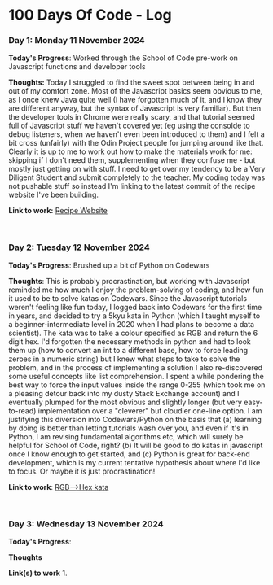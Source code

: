 # 100 Days Of Code - Log

### Day 1: Monday 11 November 2024

**Today's Progress**: Worked through the School of Code pre-work on Javascript functions and developer tools

**Thoughts:** Today I struggled to find the sweet spot between being in and out of my comfort zone. Most of the Javascript basics seem obvious to me, as I once knew Java quite well (I have forgotten much of it, and I know they are different anyway, but the syntax of Javascript is very familiar). But then the developer tools in Chrome were really scary, and that tutorial seemed full of Javascript stuff we haven't covered yet (eg using the consolde to debug listeners, when we haven't even been introduced to them) and I felt a bit cross (unfairly) with the Odin Project people for jumping around like that. Clearly it is up to me to work out how to make the materials work for me: skipping if I don't need them, supplementing when they confuse me - but mostly just getting on with stuff. I need to get over my tendency to be a Very Diligent Student and submit completely to the teacher. My coding today was not pushable stuff so instead I'm linking to the latest commit of the recipe website I've been building.

**Link to work:** [Recipe Website](https://github.com/lizwade/odin-recipes/commit/a3b29554c5d6176c52428f39294b589f25c53f48)

<br>

### Day 2: Tuesday 12 November 2024

**Today's Progress**: Brushed up a bit of Python on Codewars

**Thoughts**: This is probably procrastination, but working with Javascript reminded me how much I enjoy the problem-solving of coding, and how fun it used to be to solve katas on Codewars. Since the Javascript tutorials weren't feeling like fun today, I logged back into Codewars for the first time in years, and decided to try a 5kyu kata in Python (which I taught myself to a beginner-intermediate level in 2020 when I had plans to become a data scientist). The kata was to take a colour specified as RGB and return the 6 digit hex. I'd forgotten the necessary methods in python and had to look them up (how to convert an int to a different base, how to force leading zeroes in a numeric string) but I knew what steps to take to solve the problem, and in the process of implementing a solution I also re-discovered some useful concepts like list comprehension. I spent a while pondering the best way to force the input values inside the range 0-255 (which took me on a pleasing detour back into my dusty Stack Exchange account) and I eventually plumped for the most obvious and slightly longer (but very easy-to-read) implementation over a "cleverer" but cloudier one-line option. I am justifying this diversion into Codewars/Python on the basis that (a) learning by doing is better than letting tutorials wash over you, and even if it's in Python, I am revising fundamental algorithms etc, which will surely be helpful for School of Code, right? (b) It will be good to do katas in javascript once I know enough to get started, and (c) Python is great for back-end development, which is my current tentative hypothesis about where I'd like to focus. Or maybe it <em>is</em> just procrastination!

**Link to work**: [RGB-->Hex kata](https://www.codewars.com/kata/reviews/54bd821b518b8d73630000a0/groups/67348075c23b0c510fe21ea6)

<br>

### Day 3: Wednesday 13 November 2024

**Today's Progress**: 

**Thoughts** 

**Link(s) to work**
1. 
